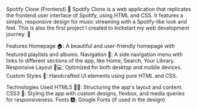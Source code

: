 Spotify Clone (Frontend)
🎵 Spotify Clone is a web application that replicates the frontend user interface of Spotify, using HTML and CSS. It features a simple, responsive design for music streaming with a Spotify-like look and feel. This is also the first project I created to kickstart my web development journey. 🚀

Features
Homepage 🏠: A beautiful and user-friendly homepage with featured playlists and albums.
Navigation 🔄: A side navigation menu with links to different sections of the app, like Home, Search, Your Library.
Responsive Layout 📱💻: Optimized for both desktop and mobile devices.
Custom Styles 🎨: Handcrafted UI elements using pure HTML and CSS.


Technologies Used
HTML5 🧑‍💻: Structuring the app's layout and content.
CSS3 🎨: Styling the app with custom designs, flexbox, and media queries for responsiveness.
Fonts 🅰️: Google Fonts (if used in the design)